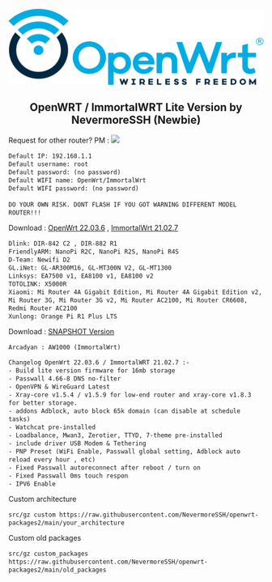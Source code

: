 <p align="center">
<img src="https://github.com/NevermoreSSH/openwrt-packages2/blob/main/openwrt2024.png" width="550" title="Autoscript-Lite">
  
<h2 align="center">
OpenWRT / ImmortalWRT Lite Version by NevermoreSSH (Newbie)
</h2>
Request for other router? PM : <a href="https://t.me/todfix667" target=”_blank”><img src="https://img.shields.io/static/v1?style=for-the-badge&logo=Telegram&label=Telegram&message=Click%20Here&color=blue"></a><br>

```
Default IP: 192.168.1.1
Default username: root
Default password: (no password)
Default WIFI name: OpenWrt/ImmortalWrt
Default WIFI password: (no password)

DO YOUR OWN RISK. DONT FLASH IF YOU GOT WARNING DIFFERENT MODEL ROUTER!!!
```


Download : [OpenWrt 22.03.6](https://github.com/NevermoreSSH/openwrt-packages2/releases/tag/openwrt_22.03.6-2) , [ImmortalWrt 21.02.7](https://github.com/NevermoreSSH/openwrt-packages2/releases/tag/immortalwrt_21.02.7-2)
```
Dlink: DIR-842 C2 , DIR-882 R1
FriendlyARM: NanoPi R2C, NanoPi R2S, NanoPi R4S
D-Team: Newifi D2
GL.iNet: GL-AR300M16, GL-MT300N V2, GL-MT1300
Linksys: EA7500 v1, EA8100 v1, EA8100 v2
TOTOLINK: X5000R
Xiaomi: Mi Router 4A Gigabit Edition, Mi Router 4A Gigabit Edition v2, Mi Router 3G, Mi Router 3G v2, Mi Router AC2100, Mi Router CR6608, Redmi Router AC2100
Xunlong: Orange Pi R1 Plus LTS
```
Download : [SNAPSHOT Version](https://github.com/NevermoreSSH/openwrt-packages2/releases/tag/snapshot)
```
Arcadyan : AW1000 (ImmortalWrt)
```

```
Changelog OpenWrt 22.03.6 / ImmortalWRT 21.02.7 :-
- Build lite version firmware for 16mb storage
- Passwall 4.66-8 DNS no-filter
- OpenVPN & WireGuard Latest
- Xray-core v1.5.4 / v1.5.9 for low-end router and xray-core v1.8.3 for better storage.
- addons Adblock, auto block 65k domain (can disable at schedule tasks)
- Watchcat pre-installed
- Loadbalance, Mwan3, Zerotier, TTYD, 7-theme pre-installed
- include driver USB Modem & Tethering
- PNP Preset (WiFi Enable, Passwall global setting, Adblock auto reload every hour , etc)
- Fixed Passwall autoreconnect after reboot / turn on
- Fixed Passwall 0ms touch respon
- IPV6 Enable
```

Custom architecture
```
src/gz custom https://raw.githubusercontent.com/NevermoreSSH/openwrt-packages2/main/your_architecture
```
Custom old packages
```
src/gz custom_packages https://raw.githubusercontent.com/NevermoreSSH/openwrt-packages2/main/old_packages
```


